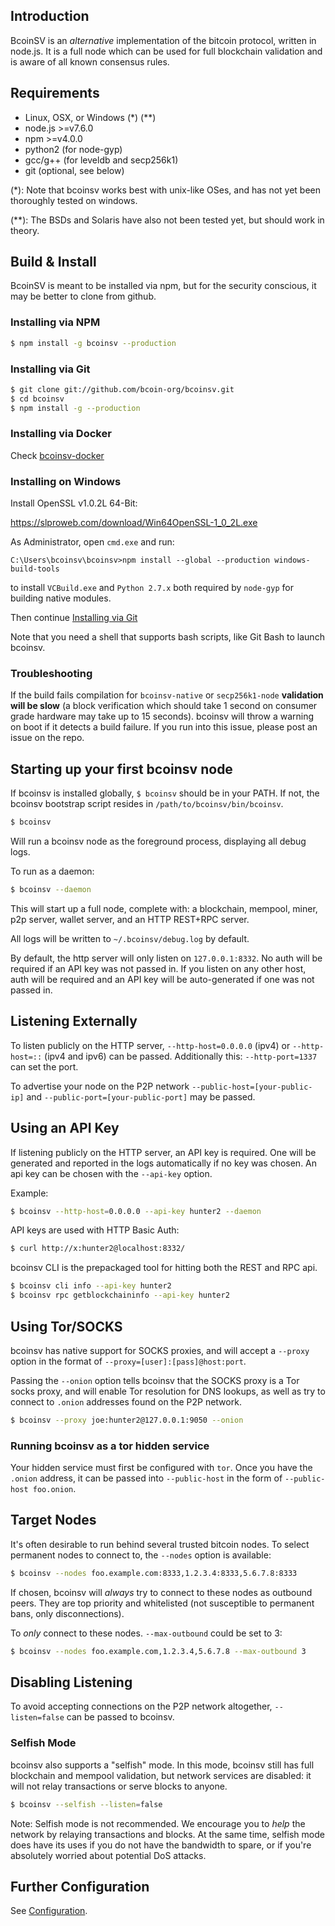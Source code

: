 ## Introduction

BcoinSV is an _alternative_ implementation of the bitcoin protocol, written in node.js. It is a full node which can be used for full blockchain validation and is aware of all known consensus rules.

## Requirements

- Linux, OSX, or Windows (\*) (\*\*)
- node.js >=v7.6.0
- npm >=v4.0.0
- python2 (for node-gyp)
- gcc/g++ (for leveldb and secp256k1)
- git (optional, see below)

(\*): Note that bcoinsv works best with unix-like OSes, and has not yet been thoroughly tested on windows.

(\*\*): The BSDs and Solaris have also not been tested yet, but should work in theory.

## Build & Install

BcoinSV is meant to be installed via npm, but for the security conscious, it may be better to clone from github.

### Installing via NPM

``` bash
$ npm install -g bcoinsv --production
```

### Installing via Git

``` bash
$ git clone git://github.com/bcoin-org/bcoinsv.git
$ cd bcoinsv
$ npm install -g --production
```
### Installing via Docker

Check [bcoinsv-docker](https://github.com/bcoin-org/bcoinsv-docker)

### Installing on Windows

Install OpenSSL v1.0.2L 64-Bit:

https://slproweb.com/download/Win64OpenSSL-1_0_2L.exe

As Administrator, open `cmd.exe` and run:

```console
C:\Users\bcoinsv\bcoinsv>npm install --global --production windows-build-tools
```

to install `VCBuild.exe` and `Python 2.7.x` both required by `node-gyp`
for building native modules.

Then continue [Installing via Git](#installing-via-git)

Note that you need a shell that supports bash scripts, like Git Bash to launch
bcoinsv.

### Troubleshooting

If the build fails compilation for `bcoinsv-native` or `secp256k1-node` __validation will be slow__ (a block verification which should take 1 second on consumer grade hardware may take up to 15 seconds). bcoinsv will throw a warning on boot if it detects a build failure. If you run into this issue, please post an issue on the repo.

## Starting up your first bcoinsv node

If bcoinsv is installed globally, `$ bcoinsv` should be in your PATH. If not, the bcoinsv bootstrap script resides in `/path/to/bcoinsv/bin/bcoinsv`.

``` bash
$ bcoinsv
```

Will run a bcoinsv node as the foreground process, displaying all debug logs.

To run as a daemon:

``` bash
$ bcoinsv --daemon
```

This will start up a full node, complete with: a blockchain, mempool, miner, p2p server, wallet server, and an HTTP REST+RPC server.

All logs will be written to `~/.bcoinsv/debug.log` by default.

By default, the http server will only listen on `127.0.0.1:8332`. No auth will be required if an API key was not passed in. If you listen on any other host, auth will be required and an API key will be auto-generated if one was not passed in.

## Listening Externally

To listen publicly on the HTTP server, `--http-host=0.0.0.0` (ipv4) or `--http-host=::` (ipv4 and ipv6) can be passed. Additionally this: `--http-port=1337` can set the port.

To advertise your node on the P2P network `--public-host=[your-public-ip]` and `--public-port=[your-public-port]` may be passed.

## Using an API Key

If listening publicly on the HTTP server, an API key is required. One will be generated and reported in the logs automatically if no key was chosen. An api key can be chosen with the `--api-key` option.

Example:

``` bash
$ bcoinsv --http-host=0.0.0.0 --api-key hunter2 --daemon
```

API keys are used with HTTP Basic Auth:

``` bash
$ curl http://x:hunter2@localhost:8332/
```

bcoinsv CLI is the prepackaged tool for hitting both the REST and RPC api.

``` bash
$ bcoinsv cli info --api-key hunter2
$ bcoinsv rpc getblockchaininfo --api-key hunter2
```

## Using Tor/SOCKS

bcoinsv has native support for SOCKS proxies, and will accept a `--proxy` option in the format of `--proxy=[user]:[pass]@host:port`.

Passing the `--onion` option tells bcoinsv that the SOCKS proxy is a Tor socks proxy, and will enable Tor resolution for DNS lookups, as well as try to connect to `.onion` addresses found on the P2P network.

``` bash
$ bcoinsv --proxy joe:hunter2@127.0.0.1:9050 --onion
```

### Running bcoinsv as a tor hidden service

Your hidden service must first be configured with `tor`. Once you have the `.onion` address, it can be passed into `--public-host` in the form of `--public-host foo.onion`.

## Target Nodes

It's often desirable to run behind several trusted bitcoin nodes. To select permanent nodes to connect to, the `--nodes` option is available:

``` bash
$ bcoinsv --nodes foo.example.com:8333,1.2.3.4:8333,5.6.7.8:8333
```

If chosen, bcoinsv will _always_ try to connect to these nodes as outbound peers. They are top priority and whitelisted (not susceptible to permanent bans, only disconnections).

To _only_ connect to these nodes. `--max-outbound` could be set to 3:

``` bash
$ bcoinsv --nodes foo.example.com,1.2.3.4,5.6.7.8 --max-outbound 3
```

## Disabling Listening

To avoid accepting connections on the P2P network altogether, `--listen=false` can be passed to bcoinsv.

### Selfish Mode

bcoinsv also supports a "selfish" mode. In this mode, bcoinsv still has full blockchain and mempool validation, but network services are disabled: it will not relay transactions or serve blocks to anyone.

``` bash
$ bcoinsv --selfish --listen=false
```

Note: Selfish mode is not recommended. We encourage you to _help_ the network by relaying transactions and blocks. At the same time, selfish mode does have its uses if you do not have the bandwidth to spare, or if you're absolutely worried about potential DoS attacks.

## Further Configuration

See [Configuration][configuration].

[keybase]: https://keybase.io/chjj#show-public
[node]: https://nodejs.org/dist/v7.5.0/
[configuration]: Configuration.md
